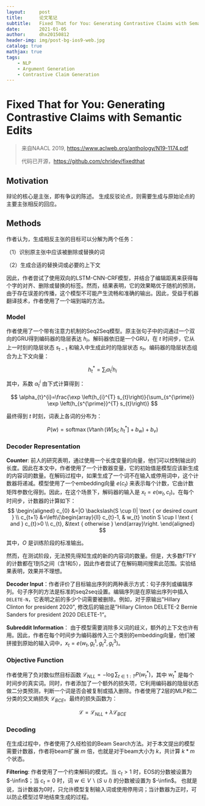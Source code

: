 ```yaml
---
layout:     post
title:      论文笔记
subtitle:   Fixed That for You: Generating Contrastive Claims with Semantic Edits
date:       2021-01-05
author:     dhx20150812
header-img: img/post-bg-ios9-web.jpg
catalog: true
mathjax: true
tags:
    - NLP
    - Argument Generation
    - Contrastive Claim Generation
---
```


# Fixed That for You: Generating Contrastive Claims with Semantic Edits

>   来自NAACL 2019, <https://www.aclweb.org/anthology/N19-1174.pdf>
>
>   代码已开源，<https://github.com/chridey/fixedthat>



## Motivation

辩论的核心是主张，即有争议的陈述。 生成反驳论点，则需要生成与原始论点的主要主张相反的回应。



## Methods

作者认为，生成相反主张的目标可以分解为两个任务：

（1）识别原主张中应该被删除或替换的词

（2）生成合适的替换词或必要的上下文

因此，作者尝试了使用双向的LSTM-CNN-CRF模型，并结合了编辑距离来获得每个字的对齐、删除或替换的标签。然而，结果表明，它的效果略优于随机的预测，由于存在误差的传播，这个模型不可能产生流畅和准确的输出。因此，受益于机器翻译技术，作者使用了一个端到端的方法。

### Model

作者使用了一个带有注意力机制的Seq2Seq模型。原主张句子中的词通过一个双向的GRU得到编码器的隐层表达 $h_i$。解码器依旧是一个GRU，在 $t$ 时间步，它从上一时刻的隐层状态 $s_{t-1}$ 和输入中生成此时的隐层状态 $s_{t}$。编码器的隐层状态组合为上下文向量：

$$
h_{t}^{*}=\sum_{i} \alpha_{t}^{i} h_{i}
$$

其中，系数 $\alpha_{t}^{i}$ 由下式计算得到：

$$
\alpha_{t}^{i}=\frac{\exp \left(h_{i}^{T} s_{t}\right)}{\sum_{s^{\prime}} \exp \left(h_{s^{\prime}}^{T} s_{t}\right)}
$$

最终得到 $t$ 时刻，词表上各词的分布为：

$$
P(w)=\operatorname{softmax}\left(V \tanh \left(W\left[s_{t} ; h_{t}^{*}\right]+b_{w}\right)+b_{v}\right)
$$

### Decoder Representation

**Counter**: 前人的研究表明，通过使用一个长度变量的向量，他们可以控制输出的长度。因此在本文中，作者使用了一个计数器变量，它的初始值是模型应该新生成的内容词的数量。在解码过程中，如果生成了一个词不在输入或停用词中，这个计数器将递减。模型使用了一个embedding向量 $e(c_t)$ 来表示每个计数，它由计数矩阵参数化得到。因此，在这个场景下，解码器的输入是 $x_t=e(w_t, c_t)$。在每个时间步，计数器的计算如下：
$$
\begin{aligned}
c_{0} &=|O \backslash(S \cup I)| \text { or desired count } \\
c_{t+1} &=\left\{\begin{array}{ll}
c_{t}-1, & w_{t} \notin S \cup I \text { and } c_{t}>0 \\
c_{t}, &\text { otherwise }
\end{array}\right.
\end{aligned}
$$

其中，$O$ 是训练阶段的标准输出。

然而，在测试阶段，无法预先得知生成的新的内容词的数量。但是，大多数FTFY的计数都在1到5之间（含1和5），因此作者尝试了在解码期间搜索此范围。实验结果表明，效果并不理想。

**Decoder Input**：作者评价了目标输出序列的两种表示方式：句子序列或编辑序列。句子序列的方法是标准的seq2seq设置。编辑序列是在原输出序列中插入`DELETE-N`，它表明之前的多少个词需要被删除。例如，对于原输出"Hillary Clinton for president 2020", 修改后的输出是”Hillary Clinton DELETE-2 Bernie Sanders for president 2020 DELETE-1“。

**Subreddit Information**： 由于模型需要消除多义词的歧义，额外的上下文也许有用。因此，作者在每个时间步为编码器传入三个类别的embedding向量，他们被拼接到原始的输入词中，$x_t=e(w_t, g_t^1,g_t^2,g_t^3)$。

### Objective Function

作者使用了负对数似然目标函数 $\mathcal{L}_{N L L}=-\log \sum_{t \in 1: T} P\left(w_{t}^{*}\right)$，其中 $w_t^*$ 是每个时间步的真实词。同时，作者添加了一个额外的损失项，它利用编码器的隐层状态做二分类预测，判断一个词是否会被复制或插入删除。作者使用了2层的MLP和二分类的交叉熵损失 $\mathcal{L}_{BCE}$。最终的损失函数为：

$$
\mathcal{L} = \mathcal{L}_{N L L} + \lambda \mathcal{L}_{B C E}
$$

### Decoding

在生成过程中，作者使用了久经检验的Beam Search方法。对于本文提出的模型需要计数器，作者将beam扩展 $m$ 倍，也就是对于beam大小为 $k$，共计算 $k*m$ 个状态。

**Filtering**: 作者使用了一个约束解码的模式。当 $c_t>1$ 时，EOS的分数被设置为 $-\infin$；当 $c_t=0$ 时，词 $w \in V \backslash(S \cup I)$ 的分数被设置为 $-\infin$。 也就是说，当计数器为0时，只允许模型复制输入词或使用停用词；当计数器为正时，可以防止模型过早地结束生成的过程。
